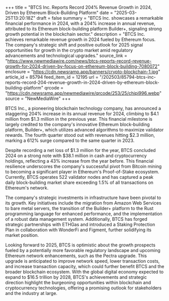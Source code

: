 +++
title = "BTCS Inc. Reports Record 204% Revenue Growth in 2024, Driven by Ethereum Block-Building Platform"
date = "2025-03-25T13:20:18Z"
draft = false
summary = "BTCS Inc. showcases a remarkable financial performance in 2024, with a 204% increase in annual revenue, attributed to its Ethereum block-building platform Builder+, signaling strong growth potential in the blockchain sector."
description = "BTCS Inc. achieves remarkable revenue growth in 2024 fueled by Ethereum focus. The company's strategic shift and positive outlook for 2025 signal opportunities for growth in the crypto market amid regulatory advancements and technological upgrades."
source_link = "https://www.newmediawire.com/news/btcs-reports-record-revenue-growth-for-2024-driven-by-focus-on-ethereum-block-building-7080072"
enclosure = "https://cdn.newsramp.app/banners/crypto-blockchain-1.jpg"
article_id = 85794
feed_item_id = 12195
url = "/202503/85794-btcs-inc-reports-record-204-revenue-growth-in-2024-driven-by-ethereum-block-building-platform"
qrcode = "https://cdn.newsramp.app/newmediawire/qrcode/253/25/chipi996.webp"
source = "NewMediaWire"
+++

<p>BTCS Inc., a pioneering blockchain technology company, has announced a staggering 204% increase in its annual revenue for 2024, climbing to $4.1 million from $1.3 million in the previous year. This financial milestone is largely credited to the company's innovative Ethereum block-building platform, Builder+, which utilizes advanced algorithms to maximize validator rewards. The fourth quarter stood out with revenues hitting $2.3 million, marking a 612% surge compared to the same quarter in 2023.</p><p>Despite recording a net loss of $1.3 million for the year, BTCS concluded 2024 on a strong note with $38.1 million in cash and cryptocurrency holdings, reflecting a 43% increase from the year before. This financial resilience underscores the company's successful pivot from Bitcoin mining to becoming a significant player in Ethereum's Proof-of-Stake ecosystem. Currently, BTCS operates 522 validator nodes and has captured a peak daily block-building market share exceeding 1.5% of all transactions on Ethereum's network.</p><p>The company's strategic investments in infrastructure have been pivotal to its growth. Key initiatives include the migration from Amazon Web Services to bare metal servers, the transition of the Builder+ platform to the Rust programming language for enhanced performance, and the implementation of a robust data management system. Additionally, BTCS has forged strategic partnerships with ETHGas and introduced a Staking Protection Plan in collaboration with WonderFi and Figment, further solidifying its market position.</p><p>Looking forward to 2025, BTCS is optimistic about the growth prospects fueled by a potentially more favorable regulatory landscape and upcoming Ethereum network enhancements, such as the Pectra upgrade. This upgrade is anticipated to improve network speed, lower transaction costs, and increase transaction capacity, which could further benefit BTCS and the broader blockchain ecosystem. With the global digital economy expected to expand to $16.5 trillion by 2028, BTCS's achievements and strategic direction highlight the burgeoning opportunities within blockchain and cryptocurrency technologies, offering a promising outlook for stakeholders and the industry at large.</p>